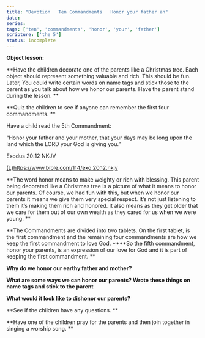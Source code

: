 ```yaml
---
title: "Devotion   Ten Commandments   Honor your father an"
date: 
series: 
tags: ['ten', 'commandments', 'honor', 'your', 'father']
scripture: ['the 5']
status: incomplete
---
```


**Object lesson:**

**Have the children decorate one of the parents like a Christmas tree. Each object should represent something valuable and rich. This should be fun. Later, You could write certain words on name tags and stick those to the parent as you talk about how we honor our parents. Have the parent stand during the lesson. **

**Quiz the children to see if anyone can remember the first four commandments. **

Have a child read the 5th Commandment:

“Honor your father and your mother, that your days may be long upon the land which the LORD your God is giving you.”

‭‭Exodus‬ ‭20:12‬ ‭NKJV‬‬

[(L)](https://www.bible.com/114/exo.20.12.nkjv)https://www.bible.com/114/exo.20.12.nkjv

**The word honor means to make weighty or rich with blessing. This parent being decorated like a Christmas tree is a picture of what it means to honor our parents. Of course, we had fun with this, but when we honor our parents it means we give them very special respect. It’s not just listening to them it’s making them rich and honored. It also means as they get older that we care for them out of our own wealth as they cared for us when we were young. **

**The Commandments are divided into two tablets. On the first tablet, is the first commandment and the remaining four commandments are how we keep the first commandment to love God. ****So the fifth commandment, honor your parents, is an expression of our love for God and it is part of keeping the first commandment. **

**Why do we honor our earthy father and mother?**

**What are some ways we can honor our parents? Wrote these things on name tags and stick to the parent**

**What would it look like to dishonor our parents?**

**See if the children have any questions. **

**Have one of the children pray for the parents and then join together in singing a worship song. **